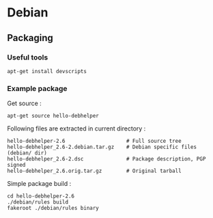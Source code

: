 # Debian #

## Packaging ##

### Useful tools

~~~~~
apt-get install devscripts
~~~~~

### Example package

Get source :

~~~~~
apt-get source hello-debhelper
~~~~~

Following files are extracted in current directory :

~~~~~
hello-debhelper-2.6                    # Full source tree
hello-debhelper_2.6-2.debian.tar.gz    # Debian specific files (debian/ dir)
hello-debhelper_2.6-2.dsc              # Package description, PGP signed
hello-debhelper_2.6.orig.tar.gz        # Original tarball
~~~~~

Simple package build :

~~~~~
cd hello-debhelper-2.6
./debian/rules build
fakeroot ./debian/rules binary
~~~~~

